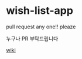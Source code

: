 # wish-list-app

pull request any one!! pleaze 

누구나 PR 부탁드립니다

[wiki](https://github.com/Po-Zzo/wish-list-app.wiki.git)

